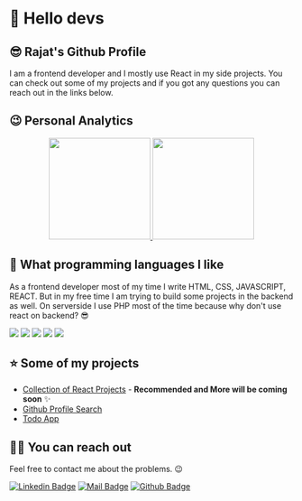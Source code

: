 # 👋 Hello devs

## 😎 Rajat's Github Profile

I am a frontend developer and I mostly use React in my side projects. You can check out some of my projects and if you got any questions you can reach out in the links below.

## 😉 Personal Analytics
<p align="center">
 <a href="https://github.com/rajatsardesai">
  <img height="180em" src="https://github-readme-stats.vercel.app/api?username=rajatsardesai&show_icons=true&theme=dracula">
  <img height="180em" src="https://github-readme-stats.vercel.app/api/top-langs?username=rajatsardesai&layout=compact&theme=dracula&hide=jupyter%20notebook&langs_count=7"/>
 </a>
</p>

## 💖 What programming languages I like

As a frontend developer most of my time I write HTML, CSS, JAVASCRIPT, REACT. But in my free time I am trying to build some projects in the backend as well. On serverside I use PHP most of the time because why don't use react on backend? 😎

[![](https://img.shields.io/badge/html-e34c26?style=for-the-badge&logo=html5&logoColor=white)]()
[![](https://img.shields.io/badge/css-264de4?style=for-the-badge&logo=css3&logoColor=white)]()
[![](https://img.shields.io/badge/javascript-f0db4f?style=for-the-badge&logo=javascript&logoColor=white)]()
[![](https://img.shields.io/badge/sass-cc6699?style=for-the-badge&logo=sass&logoColor=white)]()
[![](https://img.shields.io/badge/react-132bb1?style=for-the-badge&logo=react&logoColor=white)]()

## ⭐ Some of my projects

- [Collection of React Projects](https://github.com/rajatsardesai/react-demo-project) - **Recommended and More will be coming soon** ✨
- [Github Profile Search](https://github.com/rajatsardesai)
- [Todo App](https://github.com/rajatsardesai/react-demo-project/tree/master/Todo%20List)

## 🤙🏻 You can reach out

Feel free to contact me about the problems. 😉

[![Linkedin Badge](https://img.shields.io/badge/linkedin-%230077B5.svg?&style=for-the-badge&logo=linkedin&logoColor=white)](https://www.linkedin.com/in/rajat-sardesai-460213147/)
[![Mail Badge](https://img.shields.io/badge/email-c14438?style=for-the-badge&logo=Gmail&logoColor=white&link=mailto:furkanozbek1995@gmail.com)](mailto:rajatsardesai@gmail.com)
[![Github Badge](https://img.shields.io/badge/github-333?style=for-the-badge&logo=github&logoColor=white)](https://github.com/rajatsardesai)


